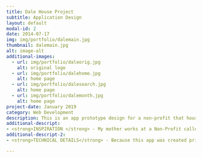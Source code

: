 ```yaml
---
title: Dale House Project
subtitle: Application Design
layout: default
modal-id: 2
date: 2014-07-17
img: img/portfolio/dalemain.jpg
thumbnail: dalemain.jpg
alt: image-alt
additional-images:
  - url: img/portfolio/daleorig.jpg
    alt: original logo
  - url: img/portfolio/dalehome.jpg
    alt: home page
  - url: img/portfolio/dalesearch.jpg
    alt: home page
  - url: img/portfolio/dalemonth.jpg
    alt: home page
project-date: January 2019
category: Web Development
description: This is an app prototype design for a non-profit that houses abused, abandoned and neglected youth. This prototype was created to give a basic design and as a result, not all buttons are functional at this point in time.
additional-descript: 
- <strong>INSPIRATION </strong> - My mother works at a Non-Profit called the Dale House Project which aims to build relationships with at-risk youth and help them build skills for a successful life not involving toxic and criminal activities. Her involvement caused our family to quickly become passionate about the cause and because I have been studying Technology, Arts and Media, she asked if I could design a prototype for an app that staff could use for scheduling for both themselves and the youth residents they work with.
additional-descript-2:
- <strong>TECHNICAL DETAILS</strong> - Because this app was created primarily as a design mock-up, several pages would still need to be added before the final product would be ready to deploy, however this gives the organization a glimpse into what an app could look like and its basic functionality. I redesigned the logo for the company, transitioning from a very traditional logo to a more modern and sleek style.

---
```


